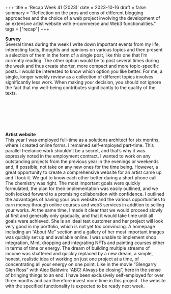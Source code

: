 +++
title = 'Recap Week 41 (2023)'
date = 2023-10-16
draft = false
summary = "Reflection on the pros and cons of different blogging approaches and the choice of a web project involving the development of an extensive artist website with e-commerce and Web3 functionalities."
tags = ["recap"]
+++

**Survey**  
Several times during the week I write down important events from my life, interesting facts, thoughts and opinions on various topics and then present a selection of them in the form of a single post, like this one that I’m currently reading. The other option would be to post several times during the week and thus create shorter, more compact and more topic-specific posts. I would be interested to know which option you like better. For me, a single, longer weekly review as a collection of different topics involves significantly less work. When making your decision, you should not ignore the fact that my well-being contributes significantly to the quality of the texts.

</br></br>  
</br></br> 

**Artist website**  
This year I was employed full-time as a solutions architect for six months, where I created online forms. I remained self-employed part-time. This parallel freelance work shouldn’t be a secret, and that’s why it was expressly noted in the employment contract. I wanted to work on any outstanding projects from the previous year in the evenings or weekends and, if possible, not take on any new ones for the time being.
However, a great opportunity to create a comprehensive website for an artist came up and I took it. We got to know each other better during a short phone call. The chemistry was right. The most important goals were quickly formulated, the plan for their implementation was easily outlined, and we both looked forward to a promising collaboration with confidence.
I outlined the advantages of having your own website and the various opportunities to earn money through online courses and web3 services in addition to selling your works. At the same time, I made it clear that we would proceed slowly at first and generally only gradually, and that it would take time until all goals were achieved.
She is an ideal test customer and her project will look very good in my portfolio, which is not yet too convincing. A homepage including an “About Me” section and a gallery of her most important images was quickly set up and available online. I was unable to implement shop integration, Mint, dropping and integrating NFTs and painting courses either in terms of time or energy. The dream of building multiple streams of income was shattered and quickly replaced by a new dream, a simple, honest, realistic idea of working on just one project at a time, of concentrating all your energy on one point. Like in the movie “Glengarry Glen Ross” with Alec Baldwin: “ABC! Always be closing”, here in the sense of bringing things to an end. I have been exclusively self-employed for over three months and can therefore invest more time in this project. The website with the specified functionality is expected to be ready next week.